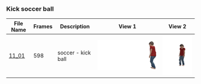 ### Kick soccer ball
|File Name|Frames|Description|View 1|View 2|
|-|-|-|-|-|
|[11_01](https://github.com/Shriinivas/cmubvh/raw/main/Sequence-010-014/11/Data/11_01.zip)|598|soccer - kick ball|<img src="https://github.com/Shriinivas/cmubvhgifs/blob/main/Sequence-010-014/11/11_01_0.gif"/>|<img src="https://github.com/Shriinivas/cmubvhgifs/blob/main/Sequence-010-014/11/11_01_1.gif"/>|
